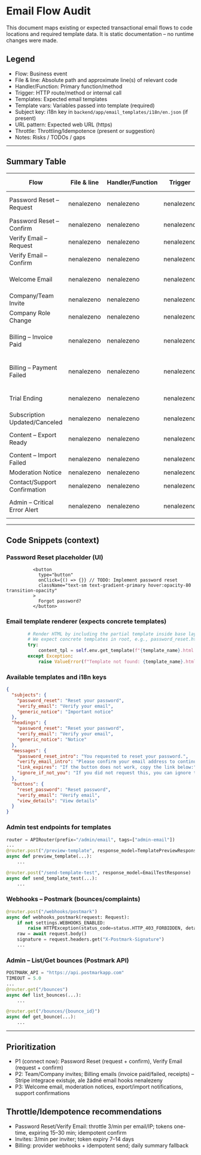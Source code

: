 # Email Flow Audit

This document maps existing or expected transactional email flows to code locations and required template data. It is static documentation – no runtime changes were made.

## Legend
- Flow: Business event
- File & line: Absolute path and approximate line(s) of relevant code
- Handler/Function: Primary function/method
- Trigger: HTTP route/method or internal call
- Templates: Expected email templates
- Template vars: Variables passed into template (required)
- Subject key: i18n key in `backend/app/email_templates/i18n/en.json` (if present)
- URL pattern: Expected web URL (https)
- Throttle: Throttling/Idempotence (present or suggestion)
- Notes: Risks / TODOs / gaps

---

## Summary Table

| Flow | File & line | Handler/Function | Trigger | Templates | Template vars | Subject key | URL pattern | Throttle/Idempotence | Notes |
|---|---|---|---|---|---|---|---|---|---|
| Password Reset – Request | nenalezeno | nenalezeno | nenalezeno | `password_reset` | `action_url` (+ optional `user_name`) | `subjects.password_reset` | `https://comparee.ai/auth/reset?token=...` | navrh: 3/min/IP+user | V repu není tok resetu; UI má placeholder tlačítko (viz snippet) |
| Password Reset – Confirm | nenalezeno | nenalezeno | nenalezeno | `password_reset` | `action_url` | `subjects.password_reset` | `https://comparee.ai/auth/reset?token=...` | navrh: idempotent token | Nedefinováno |
| Verify Email – Request | nenalezeno | nenalezeno | nenalezeno | `verify_email` | `action_url` | `subjects.verify_email` | `https://comparee.ai/auth/verify?token=...` | navrh: 3/min/email | Nedefinováno |
| Verify Email – Confirm | nenalezeno | nenalezeno | nenalezeno | `verify_email` | `action_url` | `subjects.verify_email` | `https://comparee.ai/auth/verify?token=...` | navrh: idempotent token | Nedefinováno |
| Welcome Email | nenalezeno | nenalezeno | nenalezeno | `generic_notice` (dočasně) | `message`, optional `action_url` | missing | `https://comparee.ai/...` | navrh: once per signup | Nedefinováno |
| Company/Team Invite | nenalezeno | nenalezeno | nenalezeno | `generic_notice` | `message`, `action_url` | missing | `https://comparee.ai/company/invite?token=...` | navrh: 3/min | Nedefinováno |
| Company Role Change | nenalezeno | nenalezeno | nenalezeno | `generic_notice` | `message` | missing | n/a | n/a | Nedefinováno |
| Billing – Invoice Paid | nenalezeno | nenalezeno | nenalezeno | `generic_notice` | `message`, `action_url` (invoice URL) | missing | invoice URL | navrh: idempotent | Stripe knihovna existuje, ale tok mailu nenalezen |
| Billing – Payment Failed | nenalezeno | nenalezeno | nenalezeno | `generic_notice` | `message`, `action_url` (update payment) | missing | billing URL | navrh: 1/h | Stripe přítomen, ale žádný email tok |
| Trial Ending | nenalezeno | nenalezeno | nenalezeno | `generic_notice` | `message`, optional `action_url` | missing | `https://comparee.ai/...` | navrh: once/day | Nenalezeno |
| Subscription Updated/Canceled | nenalezeno | nenalezeno | nenalezeno | `generic_notice` | `message` | missing | n/a | idempotent | Nenalezeno |
| Content – Export Ready | nenalezeno | nenalezeno | nenalezeno | `generic_notice` | `message`, `action_url` (download) | missing | download URL | navrh: idempotent | Nenalezeno |
| Content – Import Failed | nenalezeno | nenalezeno | nenalezeno | `generic_notice` | `message` | missing | n/a | n/a | Nenalezeno |
| Moderation Notice | nenalezeno | nenalezeno | nenalezeno | `generic_notice` | `message` | missing | n/a | n/a | Nenalezeno |
| Contact/Support Confirmation | nenalezeno | nenalezeno | nenalezeno | `generic_notice` | `message` | missing | n/a | n/a | Nenalezeno |
| Admin – Critical Error Alert | nenalezeno | nenalezeno | nenalezeno | `generic_notice` | `message` | missing | n/a | rate limit | V `lib/translation/processor.ts` pouze TODO komentář |

---

## Code Snippets (context)

### Password Reset placeholder (UI)
```12:18:components/LoginForm.tsx
          <button
            type="button"
            onClick={() => {}} // TODO: Implement password reset
            className="text-sm text-gradient-primary hover:opacity-80 transition-opacity"
          >
            Forgot password?
          </button>
```

### Email template renderer (expects concrete templates)
```62:71:backend/app/services/email_template_renderer.py
        # Render HTML by including the partial template inside base layout
        # We expect concrete templates in root, e.g., password_reset.html.j2
        try:
            content_tpl = self.env.get_template(f"{template_name}.html.j2")
        except Exception:
            raise ValueError(f"Template not found: {template_name}.html.j2")
```

### Available templates and i18n keys
```1:24:backend/app/email_templates/i18n/en.json
{
  "subjects": {
    "password_reset": "Reset your password",
    "verify_email": "Verify your email",
    "generic_notice": "Important notice"
  },
  "headings": {
    "password_reset": "Reset your password",
    "verify_email": "Verify your email",
    "generic_notice": "Notice"
  },
  "messages": {
    "password_reset_intro": "You requested to reset your password.",
    "verify_email_intro": "Please confirm your email address to continue.",
    "link_expires": "If the button does not work, copy the link below:",
    "ignore_if_not_you": "If you did not request this, you can ignore this email."
  },
  "buttons": {
    "reset_password": "Reset password",
    "verify_email": "Verify email",
    "view_details": "View details"
  }
}
```

### Admin test endpoints for templates
```1:38:backend/app/api/admin_email_test.py
router = APIRouter(prefix="/admin/email", tags=["admin-email"])
...
@router.post("/preview-template", response_model=TemplatePreviewResponse)
async def preview_template(...):
    ...

@router.post("/send-template-test", response_model=EmailTestResponse)
async def send_template_test(...):
    ...
```

### Webhooks – Postmark (bounces/complaints)
```15:30:backend/app/api/webhooks_postmark.py
@router.post("/webhooks/postmark")
async def webhooks_postmark(request: Request):
    if not settings.WEBHOOKS_ENABLED:
        raise HTTPException(status_code=status.HTTP_403_FORBIDDEN, detail="Webhooks disabled")
    raw = await request.body()
    signature = request.headers.get("X-Postmark-Signature")
    ...
```

### Admin – List/Get bounces (Postmark API)
```13:34:backend/app/api/admin_email_events.py
POSTMARK_API = "https://api.postmarkapp.com"
TIMEOUT = 5.0
...
@router.get("/bounces")
async def list_bounces(...):
    ...

@router.get("/bounces/{bounce_id}")
async def get_bounce(...):
    ...
```

---

## Prioritization
- P1 (connect now): Password Reset (request + confirm), Verify Email (request + confirm)
- P2: Team/Company invites; Billing emails (invoice paid/failed, receipts) – Stripe integrace existuje, ale žádné email hooks nenalezeny
- P3: Welcome email, moderation notices, export/import notifications, support confirmations

## Throttle/Idempotence recommendations
- Password Reset/Verify Email: throttle 3/min per email/IP; tokens one-time, expiring 15–30 min; idempotent confirm
- Invites: 3/min per inviter; token expiry 7–14 days
- Billing: provider webhooks + idempotent send; daily summary fallback
